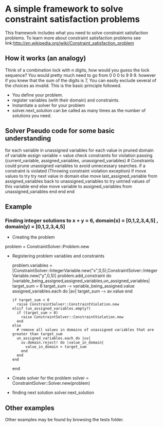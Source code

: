 # A simple framework to solve constraint satisfaction problems
This framework includes what you need to solve constraint satisfaction problems. 
To learn more about constraint satisfaction problems see link:http://en.wikipedia.org/wiki/Constraint_satisfaction_problem 

## How it works (an analogy)
Think of a combination lock with n digits, how would you guess the lock sequence? You would pretty much need  to go from 0 0 0 to 9 9 9. however if you knew that the sum of the digits is 7, You can easily exclude several of the choices as invalid. This is the basic principle followed. 

* You define your problem.
* register variables (with their domain) and constraints. 
* Instantiate a solver for your problem
* solver.next_solution can be called as many times as the number of solutions you need. 
 
## Solver Pseudo code for some basic understanding
for each variable in unassigned variables
  for each value in pruned domain of variable
    assign variable = value 
    check constraints for violation passing (current_variable, assigned_variables, unassigned_variables) 
    # Constraints could prune unassigned variables to avoid unnecessary searches. 
    if a constraint is violated (Throwing constraint violation exception) 
      if move values to try 
        try next value in domain
      else 
        move last_assigned_variable from assigned_variables back to unassigned_variables to try untried values of this variable
      end
    else 
      move variable to assigned_variables from unassigned_variables
    end
  end
end


## Example
### Finding integer solutions to  x + y = 6, domain(x) = [0,1,2,3,4,5] , domain(y) = [0,1,2,3,4,5]
* Creating the problem

 problem = ConstraintSolver::Problem.new 
 
* Registering problem variables and constraints

    problem.variables = [ConstraintSolver::IntegerVariable.new("x",0,5),ConstraintSolver::IntegerVariable.new("y",0,5)]
    problem.add_constraint do |variable_being_assigned,assigned_variables,un_assigned_variables| 
      target_sum = 6
      target_sum -= variable_being_assigned.value 
      assigned_variables.each do |av|
        target_sum -= av.value
      end

      if target_sum < 0
        raise ConstraintSolver::ConstraintViolation.new
      elsif (un_assigned_variables.empty?)
        if (target_sum > 0)
          raise ConstraintSolver::ConstraintViolation.new
        end
      else
        # remove all values in domains of unassigned variables that are greater than target_sum
        un_assigned_variables.each do |uv|
          uv.domain.reject! do |value_in_domain|
            value_in_domain > target_sum
          end
        end
      end
    end

* Create solver for the problem
 solver = ConstraintSolver::Solver.new(problem) 
 
* finding next solution 
 solver.next_solution

## Other examples
Other examples may be found by browsing the tests folder. 



